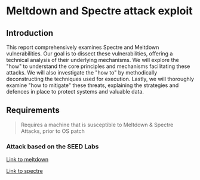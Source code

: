 # Meltdown and Spectre attack exploit

## Introduction

This report comprehensively examines Spectre and Meltdown vulnerabilities. Our goal is to dissect these vulnerabilities, offering a technical analysis of their underlying mechanisms. We will explore the "how" to understand the core principles and mechanisms facilitating these attacks. We will also investigate the "how to" by methodically deconstructing the techniques used for execution. Lastly, we will thoroughly examine "how to mitigate" these threats, explaining the strategies and defences in place to protect systems and valuable data.


## Requirements
> Requires a machine that is susceptible to Meltdown & Spectre Attacks, prior to OS patch


### Attack based on the SEED Labs

[Link to meltdown](https://seedsecuritylabs.org/Labs_16.04/System/Meltdown_Attack/)

[Link to spectre](https://seedsecuritylabs.org/Labs_16.04/System/Spectre_Attack/)



